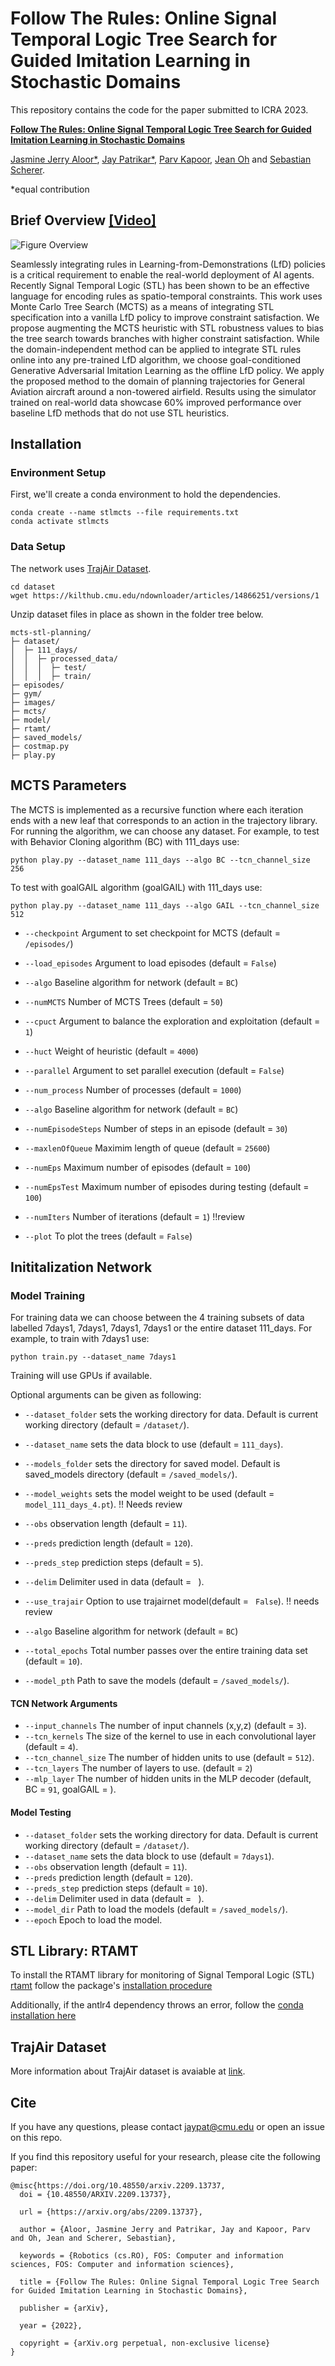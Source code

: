 # Follow The Rules: Online Signal Temporal Logic Tree Search for Guided Imitation Learning in Stochastic Domains

This repository contains the code for the paper submitted to ICRA 2023. 

[**Follow The Rules: Online Signal Temporal Logic Tree Search for Guided Imitation Learning in Stochastic Domains**](https://arxiv.org/abs/) 

[Jasmine Jerry Aloor*](https://jaroan.github.io/jasminejerrya/), [Jay Patrikar*](https://jaypatrikar.me/), [Parv Kapoor](https://parvkpr.github.io/), [Jean Oh](https://www.cs.cmu.edu/~./jeanoh/) and [Sebastian Scherer](https://www.ri.cmu.edu/ri-faculty/sebastian-scherer/).

*equal contribution

## Brief Overview [[Video]](https://youtu.be/fiFCwc57MQs)

![Figure Overview](images/summary_fig1.png)

Seamlessly integrating rules in Learning-from-Demonstrations (LfD) policies is a critical requirement to enable the real-world deployment of AI agents.
Recently Signal Temporal Logic (STL) has been shown to be an effective language for encoding rules as spatio-temporal constraints. 
This work uses Monte Carlo Tree Search (MCTS) as a means of integrating STL specification into a vanilla LfD policy to improve constraint satisfaction. We propose augmenting the MCTS heuristic with STL robustness values to bias the tree search towards branches with higher constraint satisfaction. While the domain-independent method can be applied to integrate STL rules online into any pre-trained LfD algorithm, we choose goal-conditioned Generative Adversarial Imitation Learning as the offline LfD policy. We apply the proposed method to the domain of planning trajectories for General Aviation aircraft around a non-towered airfield. Results using the simulator trained on real-world data showcase 60\% improved performance over baseline LfD methods that do not use STL heuristics.

## Installation
### Environment Setup

First, we'll create a conda environment to hold the dependencies.

```
conda create --name stlmcts --file requirements.txt
conda activate stlmcts
```

### Data Setup

The network uses [TrajAir Dataset](https://theairlab.org/trajair/).

```
cd dataset
wget https://kilthub.cmu.edu/ndownloader/articles/14866251/versions/1
```

Unzip dataset files in place as shown in the folder tree below.

```
mcts-stl-planning/
├─ dataset/
│  ├─ 111_days/
│  │  ├─ processed_data/
│  │  │  ├─ test/
│  │  │  ├─ train/
├─ episodes/
├─ gym/
├─ images/
├─ mcts/
├─ model/
├─ rtamt/
├─ saved_models/
├─ costmap.py
├─ play.py
```

## MCTS Parameters

The MCTS is implemented as a recursive function where each iteration ends with a new leaf that corresponds to an action in the trajectory library.  For running the algorithm, we can choose any dataset. 
For example, to test with Behavior Cloning algorithm (BC) with 111_days use: 

`python play.py --dataset_name 111_days --algo BC --tcn_channel_size 256`

To test with goalGAIL algorithm (goalGAIL) with 111_days use: 

`python play.py --dataset_name 111_days --algo GAIL --tcn_channel_size 512`

- `--checkpoint` Argument to set checkpoint for MCTS (default = `/episodes/`)
- `--load_episodes` Argument to load episodes (default = `False`)
- `--algo` Baseline algorithm for network (default = `BC`)

- `--numMCTS` Number of MCTS Trees (default = `50`)
- `--cpuct` Argument to balance the exploration and exploitation (default = `1`)
- `--huct` Weight of heuristic  (default = `4000`)
- `--parallel` Argument to set parallel execution (default = `False`)
- `--num_process` Number of processes (default = `1000`)
- `--algo` Baseline algorithm for network (default = `BC`)

- `--numEpisodeSteps` Number of steps in an episode (default = `30`)
- `--maxlenOfQueue` Maximim length of queue (default = `25600`)
- `--numEps` Maximum number of episodes  (default = `100`)
- `--numEpsTest` Maximum number of episodes  during testing (default = `100`)
- `--numIters` Number of iterations (default = `1`) !!review
- `--plot` To plot the trees (default = `False`)

## Inititalization Network

### Model Training

For training data we can choose between the 4 training subsets of data labelled 7days1, 7days1, 7days1, 7days1 or the entire dataset 111_days. For example, to train with 7days1 use: 

`python train.py --dataset_name 7days1`

Training will use GPUs if available.

Optional arguments can be given as following:

- `--dataset_folder` sets the working directory for data. Default is current working directory (default = `/dataset/`). 
- `--dataset_name` sets the data block to use (default = `111_days`).
- `--models_folder` sets the directory for saved model. Default is saved_models directory (default = `/saved_models/`). 
- `--model_weights` sets the model weight to be used (default = `model_111_days_4.pt`). !! Needs review
- `--obs` observation length (default = `11`).
- `--preds` prediction length (default = `120`).
- `--preds_step` prediction steps (default = `5`).
- `--delim` Delimiter used in data (default = ` `).
- `--use_trajair` Option to use trajairnet model(default = ` False`). !! needs review

- `--algo` Baseline algorithm for network (default = `BC`)
- `--total_epochs` Total number passes over the entire training data set (default = `10`).
<!-- - `--evaluate` Test the model at every epoch (default = `True`). -->
<!-- - `--save_model` Save the model at every epoch (default = `True`). -->
- `--model_pth` Path to save the models (default = `/saved_models/`).

#### TCN Network Arguments

- `--input_channels` The number of input channels (x,y,z) (default = `3`).
- `--tcn_kernels` The size of the kernel to use in each convolutional layer (default = `4`).
- `--tcn_channel_size` The number of hidden units to use (default = `512`).
- `--tcn_layers` The number of layers to use. (default = `2`)
- `--mlp_layer`  The number of hidden units in the MLP decoder (default, BC = `91`, goalGAIL = ).

#### Model Testing

<!-- `python test.py --dataset_name 7days1 --epoch 1` -->

<!-- Optional arguments can be given as following: -->

- `--dataset_folder` sets the working directory for data. Default is current working directory (default = `/dataset/`). 
- `--dataset_name` sets the data block to use (default = `7days1`).
- `--obs` observation length (default = `11`).
- `--preds` prediction length (default = `120`).
- `--preds_step` prediction steps (default = `10`).
- `--delim` Delimiter used in data (default = ` `).
- `--model_dir` Path to load the models (default = `/saved_models/`).
- `--epoch` Epoch to load the model. 


## STL Library: RTAMT

To install the RTAMT library for monitoring of Signal Temporal Logic (STL) [rtamt](https://github.com/nickovic/rtamt) follow the package's [installation procedure](https://github.com/nickovic/rtamt#installation)

Additionally, if the antlr4 dependency throws an error, follow the [conda installation here](https://anaconda.org/conda-forge/antlr4-python3-runtime)

## TrajAir Dataset

More information about TrajAir dataset is avaiable at [link](https://theairlab.org/trajair/).

## Cite
If you have any questions, please contact [jaypat@cmu.edu](mailto:jaypat@cmu.edu) or open an issue on this repo. 

If you find this repository useful for your research, please cite the following paper:

```
@misc{https://doi.org/10.48550/arxiv.2209.13737,
  doi = {10.48550/ARXIV.2209.13737},
  
  url = {https://arxiv.org/abs/2209.13737},
  
  author = {Aloor, Jasmine Jerry and Patrikar, Jay and Kapoor, Parv and Oh, Jean and Scherer, Sebastian},
  
  keywords = {Robotics (cs.RO), FOS: Computer and information sciences, FOS: Computer and information sciences},
  
  title = {Follow The Rules: Online Signal Temporal Logic Tree Search for Guided Imitation Learning in Stochastic Domains},
  
  publisher = {arXiv},
  
  year = {2022},
  
  copyright = {arXiv.org perpetual, non-exclusive license}
}
```
